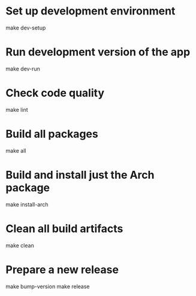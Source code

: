 # Set up development environment
make dev-setup

# Run development version of the app
make dev-run

# Check code quality
make lint

# Build all packages
make all

# Build and install just the Arch package 
make install-arch

# Clean all build artifacts
make clean

# Prepare a new release
make bump-version
make release